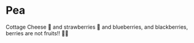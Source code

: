 # Pea

Cottage Cheese 🤢
and strawberries 🍓
and blueberries,
and blackberries,
berries are not fruits!! 🙅🏻
